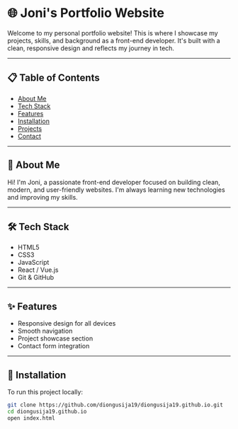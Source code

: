 # 🌐 Joni's Portfolio Website

Welcome to my personal portfolio website! This is where I showcase my projects, skills, and background as a front-end developer. It's built with a clean, responsive design and reflects my journey in tech.

---

## 📋 Table of Contents

- [About Me](#about-me)
- [Tech Stack](#tech-stack)
- [Features](#features)
- [Installation](#installation)
- [Projects](#projects)
- [Contact](#contact)

---

## 👤 About Me

Hi! I'm Joni, a passionate front-end developer focused on building clean, modern, and user-friendly websites. I'm always learning new technologies and improving my skills.

---

## 🛠 Tech Stack

- HTML5  
- CSS3  
- JavaScript  
- React / Vue.js  
- Git & GitHub  

---

## ✨ Features

- Responsive design for all devices  
- Smooth navigation  
- Project showcase section  
- Contact form integration  

---

## 🚀 Installation

To run this project locally:

```bash
git clone https://github.com/diongusija19/diongusija19.github.io.git
cd diongusija19.github.io
open index.html
